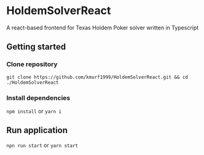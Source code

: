 # HoldemSolverReact

A react-based frontend for Texas Holdem Poker solver written in Typescript

## Getting started

### Clone repository
`git clone https://github.com/kmurf1999/HoldemSolverReact.git && cd ./HoldemSolverReact`

### Install dependencies
`npm install` or `yarn i`

## Run application
`npn run start` or `yarn start`
